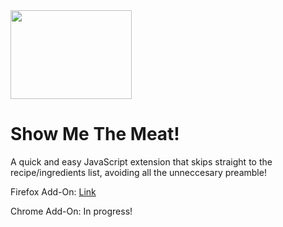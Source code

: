 <img src="https://media.istockphoto.com/photos/magnifying-glass-examining-beef-steak-picture-id501251724?k=6&m=501251724&s=170667a&w=0&h=U8qPmnFM1UJHUwgkmVUdoVTPqB08UBGJKVYT8ANxvjA=" width=194 height=142>

# Show Me The Meat!

A quick and easy JavaScript extension that skips straight to the recipe/ingredients list, avoiding all the unneccesary preamble!

Firefox Add-On: [Link](https://addons.mozilla.org/en-US/firefox/addon/show-me-the-meat/)

Chrome Add-On: In progress!
